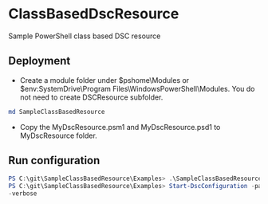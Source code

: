 # ClassBasedDscResource
Sample PowerShell class based DSC resource


## Deployment

* Create a module folder under $pshome\Modules or $env:SystemDrive\Program Files\WindowsPowerShell\Modules. You do not need to create DSCResource subfolder.
```PowerShell
md SampleClassBasedResource
```
* Copy the MyDscResource.psm1 and MyDscResource.psd1 to MyDscResource folder.


## Run configuration

```PowerShell
PS C:\git\SampleClassBasedResource\Examples> .\SampleClassBasedResourceConfiguration.ps1
PS C:\git\SampleClassBasedResource\Examples> Start-DscConfiguration -path .\SampleClassBasedResourceConfiguration -wait
-verbose
```
